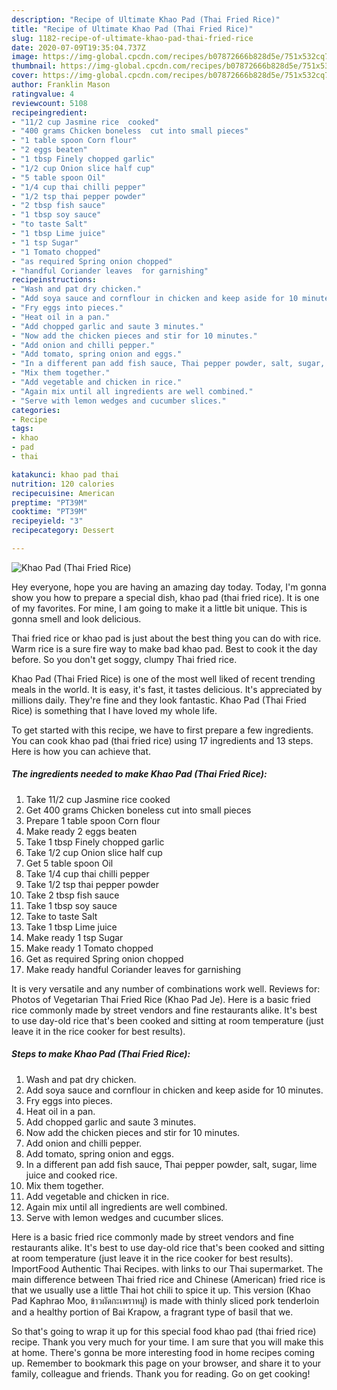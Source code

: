 ```yaml
---
description: "Recipe of Ultimate Khao Pad (Thai Fried Rice)"
title: "Recipe of Ultimate Khao Pad (Thai Fried Rice)"
slug: 1182-recipe-of-ultimate-khao-pad-thai-fried-rice
date: 2020-07-09T19:35:04.737Z
image: https://img-global.cpcdn.com/recipes/b07872666b828d5e/751x532cq70/khao-pad-thai-fried-rice-recipe-main-photo.jpg
thumbnail: https://img-global.cpcdn.com/recipes/b07872666b828d5e/751x532cq70/khao-pad-thai-fried-rice-recipe-main-photo.jpg
cover: https://img-global.cpcdn.com/recipes/b07872666b828d5e/751x532cq70/khao-pad-thai-fried-rice-recipe-main-photo.jpg
author: Franklin Mason
ratingvalue: 4
reviewcount: 5108
recipeingredient:
- "11/2 cup Jasmine rice  cooked"
- "400 grams Chicken boneless  cut into small pieces"
- "1 table spoon Corn flour"
- "2 eggs beaten"
- "1 tbsp Finely chopped garlic"
- "1/2 cup Onion slice half cup"
- "5 table spoon Oil"
- "1/4 cup thai chilli pepper"
- "1/2 tsp thai pepper powder"
- "2 tbsp fish sauce"
- "1 tbsp soy sauce"
- "to taste Salt"
- "1 tbsp Lime juice"
- "1 tsp Sugar"
- "1 Tomato chopped"
- "as required Spring onion chopped"
- "handful Coriander leaves  for garnishing"
recipeinstructions:
- "Wash and pat dry chicken."
- "Add soya sauce and cornflour in chicken and keep aside for 10 minutes."
- "Fry eggs into pieces."
- "Heat oil in a pan."
- "Add chopped garlic and saute 3 minutes."
- "Now add the chicken pieces and stir for 10 minutes."
- "Add onion and chilli pepper."
- "Add tomato, spring onion and eggs."
- "In a different pan add fish sauce, Thai pepper powder, salt, sugar, lime juice and cooked rice."
- "Mix them together."
- "Add vegetable and chicken in rice."
- "Again mix until all ingredients are well combined."
- "Serve with lemon wedges and cucumber slices."
categories:
- Recipe
tags:
- khao
- pad
- thai

katakunci: khao pad thai 
nutrition: 120 calories
recipecuisine: American
preptime: "PT39M"
cooktime: "PT39M"
recipeyield: "3"
recipecategory: Dessert

---
```



![Khao Pad (Thai Fried Rice)](https://img-global.cpcdn.com/recipes/b07872666b828d5e/751x532cq70/khao-pad-thai-fried-rice-recipe-main-photo.jpg)

Hey everyone, hope you are having an amazing day today. Today, I'm gonna show you how to prepare a special dish, khao pad (thai fried rice). It is one of my favorites. For mine, I am going to make it a little bit unique. This is gonna smell and look delicious.

Thai fried rice or khao pad is just about the best thing you can do with rice. Warm rice is a sure fire way to make bad khao pad. Best to cook it the day before. So you don&#39;t get soggy, clumpy Thai fried rice.

Khao Pad (Thai Fried Rice) is one of the most well liked of recent trending meals in the world. It is easy, it's fast, it tastes delicious. It's appreciated by millions daily. They're fine and they look fantastic. Khao Pad (Thai Fried Rice) is something that I have loved my whole life.


To get started with this recipe, we have to first prepare a few ingredients. You can cook khao pad (thai fried rice) using 17 ingredients and 13 steps. Here is how you can achieve that.

<!--inarticleads1-->

##### The ingredients needed to make Khao Pad (Thai Fried Rice):

1. Take 11/2 cup Jasmine rice  cooked
1. Get 400 grams Chicken boneless  cut into small pieces
1. Prepare 1 table spoon Corn flour
1. Make ready 2 eggs beaten
1. Take 1 tbsp Finely chopped garlic
1. Take 1/2 cup Onion slice half cup
1. Get 5 table spoon Oil
1. Take 1/4 cup thai chilli pepper
1. Take 1/2 tsp thai pepper powder
1. Take 2 tbsp fish sauce
1. Take 1 tbsp soy sauce
1. Take to taste Salt
1. Take 1 tbsp Lime juice
1. Make ready 1 tsp Sugar
1. Make ready 1 Tomato chopped
1. Get as required Spring onion chopped
1. Make ready handful Coriander leaves  for garnishing


It is very versatile and any number of combinations work well. Reviews for: Photos of Vegetarian Thai Fried Rice (Khao Pad Je). Here is a basic fried rice commonly made by street vendors and fine restaurants alike. It&#39;s best to use day-old rice that&#39;s been cooked and sitting at room temperature (just leave it in the rice cooker for best results). 

<!--inarticleads2-->

##### Steps to make Khao Pad (Thai Fried Rice):

1. Wash and pat dry chicken.
1. Add soya sauce and cornflour in chicken and keep aside for 10 minutes.
1. Fry eggs into pieces.
1. Heat oil in a pan.
1. Add chopped garlic and saute 3 minutes.
1. Now add the chicken pieces and stir for 10 minutes.
1. Add onion and chilli pepper.
1. Add tomato, spring onion and eggs.
1. In a different pan add fish sauce, Thai pepper powder, salt, sugar, lime juice and cooked rice.
1. Mix them together.
1. Add vegetable and chicken in rice.
1. Again mix until all ingredients are well combined.
1. Serve with lemon wedges and cucumber slices.


Here is a basic fried rice commonly made by street vendors and fine restaurants alike. It&#39;s best to use day-old rice that&#39;s been cooked and sitting at room temperature (just leave it in the rice cooker for best results). ImportFood Authentic Thai Recipes. with links to our Thai supermarket. The main difference between Thai fried rice and Chinese (American) fried rice is that we usually use a little Thai hot chili to spice it up. This version (Khao Pad Kaphrao Moo, ข้าวผัดกะเพราหมู่) is made with thinly sliced pork tenderloin and a healthy portion of Bai Krapow, a fragrant type of basil that we. 

So that's going to wrap it up for this special food khao pad (thai fried rice) recipe. Thank you very much for your time. I am sure that you will make this at home. There's gonna be more interesting food in home recipes coming up. Remember to bookmark this page on your browser, and share it to your family, colleague and friends. Thank you for reading. Go on get cooking!
